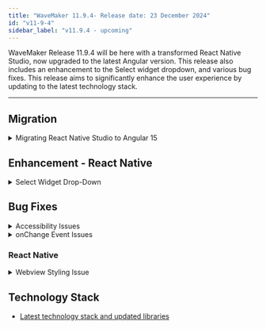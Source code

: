 ```yaml
---
title: "WaveMaker 11.9.4- Release date: 23 December 2024"
id: "v11-9-4"
sidebar_label: "v11.9.4 - upcoming"
---
```


WaveMaker Release 11.9.4 will be here with a transformed React Native Studio, now upgraded to the latest Angular version. This release also includes an enhancement to the Select widget dropdown, and various bug fixes. This release aims to significantly enhance the user experience by updating to the latest technology stack.

---

## Migration

<details> <summary> Migrating React Native Studio to Angular 15 </summary> 

We have upgraded the React Native Studio framework from Angular JS to Angular 15, following a similar approach to the previous WaveMaker Studio upgrade. This enhancement significantly improves the overall user experience for React Native Studio users.

The key benefits this upgrade is bringing are:

- Improved UI for better navigation
- Enhanced the React Native Studio's interface with cleaner toolbar and enhanced text appearance for a more polished look and feel.

To know more about the upgrade, see [WaveMaker Studio Upgrade Blog](/learn/blog/2024/03/04/wavemaker-11-6-release#whats-new)

</details>

## Enhancement - React Native

<details> <summary> Select Widget Drop-Down </summary> 

A new class, `select-dropdown`, is added to the Select widget, allowing dropdown options to be displayed directly on the same page under the Select widget. This feature improves usability and enhances the user experience.

**Before**:

![Select Dropdown Before](/learn/assets/select-dropdown-before.png)

**After**:

![Select Dropdown After](/learn/assets/select-dropdown.png)

</details>

## Bug Fixes

<details> <summary> Accessibility Issues</summary>

Observed and addressed accessibility issues related to the Data Table.

</details>

<details> <summary> onChange Event Issues</summary>

- When the form within the dialog contains a number widget as a form field and Update Value on is set to **blur**, the **onChange** event is not triggered the first time when entire value is deleted from the form field. This was observed when a default value was already set for the Number widget.
- In case of the number widget, an issue was observed when Update Value on is set to **blur**, the **onChange** event is triggered immediately upon entering a value during the first time preview, even without blurring out of the widget.

</details>

### React Native

<details> <summary> Webview Styling Issue </summary>

Previously, users were unable to customize the Webview widget and its content. With this fix, two properties, `.app-webview-content` and `.app-webview` are exposed where,

- **.app-webview**: helps you customize the Webview widget container properties like border width and height.
- **.app-webview-content**: helps you customize the content within the Webview widget.

</details>

## Technology Stack

- [Latest technology stack and updated libraries](/learn/wavemaker-release-notes#technology-stack)
